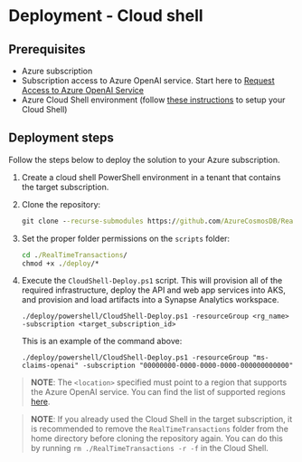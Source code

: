 # Deployment - Cloud shell

## Prerequisites

- Azure subscription
- Subscription access to Azure OpenAI service. Start here to [Request Access to Azure OpenAI Service](https://customervoice.microsoft.com/Pages/ResponsePage.aspx?id=v4j5cvGGr0GRqy180BHbR7en2Ais5pxKtso_Pz4b1_xUOFA5Qk1UWDRBMjg0WFhPMkIzTzhKQ1dWNyQlQCN0PWcu)
- Azure Cloud Shell environment (follow [these instructions](https://learn.microsoft.com/en-us/azure/cloud-shell/quickstart?tabs=azurecli) to setup your Cloud Shell)

## Deployment steps

Follow the steps below to deploy the solution to your Azure subscription.

1. Create a cloud shell PowerShell environment in a tenant that contains the target subscription.  

1. Clone the repository:

    ```cmd
    git clone --recurse-submodules https://github.com/AzureCosmosDB/RealTimeTransactions.git
    ```

1. Set the proper folder permissions on the `scripts` folder:

    ```cmd
    cd ./RealTimeTransactions/
    chmod +x ./deploy/*
    ```

1. Execute the `CloudShell-Deploy.ps1` script. This will provision all of the required infrastructure, deploy the API and web app services into AKS, and provision and load artifacts into a Synapse Analytics workspace.

    ```pwsh
    ./deploy/powershell/CloudShell-Deploy.ps1 -resourceGroup <rg_name> -subscription <target_subscription_id>
    ```

    This is an example of the command above:

    ```pwsh
    ./deploy/powershell/CloudShell-Deploy.ps1 -resourceGroup "ms-claims-openai" -subscription "00000000-0000-0000-0000-000000000000"
    ```

>**NOTE**: The `<location>` specified must point to a region that supports the Azure OpenAI service. You can find the list of supported regions [here](https://azure.microsoft.com/en-us/explore/global-infrastructure/products-by-region/?products=cognitive-services).

>**NOTE**: If you already used the Cloud Shell in the target subscription, it is recommended to remove the `RealTimeTransactions` folder from the home directory before cloning the repository again. You can do this by running `rm ./RealTimeTransactions -r -f` in the Cloud Shell.
